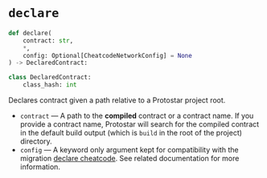 # `declare`

```python
def declare(
    contract: str,
    *,
    config: Optional[CheatcodeNetworkConfig] = None
) -> DeclaredContract:

class DeclaredContract:
    class_hash: int
```
Declares contract given a path relative to a Protostar project root.

- `contract` — A path to the **compiled** contract or a contract name. If you provide a contract name, Protostar will search for the compiled contract in the default build output (which is `build` in the root of the project) directory.
- `config` — A keyword only argument kept for compatibility with the migration [declare cheatcode](../../06-deploying/02-migrations/declare.md). See related documentation for more information.
